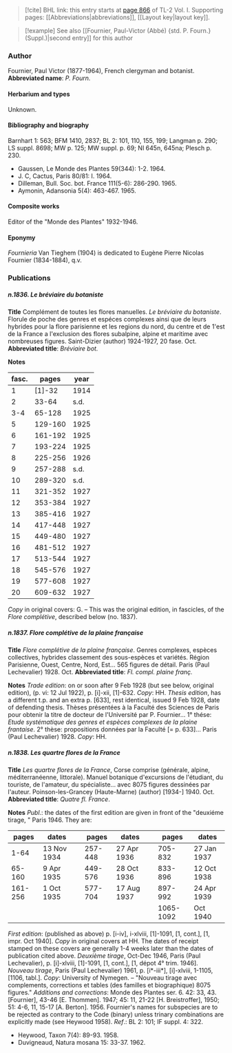 > [!cite] BHL link: this entry starts at [page 866](https://www.biodiversitylibrary.org/page/33120997) of TL-2 Vol. I.
> Supporting pages: [[Abbreviations|abbreviations]], [[Layout key|layout key]].

> [!example] See also [[Fournier, Paul-Victor (Abbé) {std. P. Fourn.} (Suppl.)|second entry]] for this author

### Author

Fournier, Paul Victor (1877-1964), French clergyman and botanist. 
**Abbreviated name**: *P. Fourn.*

#### Herbarium and types

Unknown.

#### Bibliography and biography

Barnhart 1: 563; BFM 1410, 2837; BL 2: 101, 110, 155, 199; Langman p. 290; LS suppl. 8698; MW p. 125; MW suppl. p. 69; NI 645n, 645na; Plesch p. 230.
- Gaussen, Le Monde des Plantes 59(344): 1-2. 1964.
- J. C, Cactus, Paris 80/81: I. 1964.
- Dilleman, Bull. Soc. bot. France 111(5-6): 286-290. 1965.
- Aymonin, Adansonia 5(4): 463-467. 1965.

#### Composite works

Editor of the "Monde des Plantes" 1932-1946.

#### Eponymy

*Fournieria* Van Tieghem (1904) is dedicated to Eugène Pierre Nicolas Fournier (1834-1884), q.v.

### Publications

##### n.1836. Le bréviaire du botaniste

**Title**
Complément de toutes les flores manuelles. *Le bréviaire du botaniste*. Florule de poche des genres et espéces complexes ainsi que de leurs hybrides pour la flore parisienne et les regions du nord, du centre et de 1'est de la France a l'exclusion des flores subalpine, alpine et maritime avec nombreuses figures. Saint-Dizier (author) 1924-1927, 20 fase. Oct.
**Abbreviated title**: *Bréviaire bot.*

**Notes**

|fasc.	|pages	|year	|
|---	|---	|---	|
|1	|\[1\]-32	|1914	|
|2	|33-64	|s.d.	|
|3-4	|65-128	|1925	|
|5	|129-160	|1925	|
|6	|161-192	|1925	|
|7	|193-224	|1925	|
|8	|225-256	|1926	|
|9	|257-288	|s.d.	|
|10	|289-320	|s.d.	|
|11	|321-352	|1927|
|12	|353-384	|1927|
|13	|385-416	|1927|
|14	|417-448	|1927|
|15	|449-480	|1927|
|16	|481-512	|1927|
|17	|513-544	|1927|
|18	|545-576	|1927|
|19	|577-608	|1927|
|20	|609-632	|1927|

*Copy* in original covers: G. – This was the original edition, in fascicles, of the *Flore complétive*, described below (no. 1837).

##### n.1837. Flore complétive de la plaine française

**Title**
*Flore complétive de la plaine française*. Genres complexes, espèces collectives, hybrides classement des sous-espèces et variétés. Région Parisienne, Ouest, Centre, Nord, Est... 565 figures de détail. Paris (Paul Lechevalier) 1928. Oct.
**Abbreviated title**: *Fl. compl. plaine franç.*

**Notes**
*Trade edition*: on or soon after 9 Feb 1928 (but see below, original edition), (p. vi: 12 Jul 1922), p. \[i\]-xii, \[1\]-632. *Copy*: HH.
*Thesis edition*, has a different t.p. and an extra p. \[633\], rest identical, issued 9 Feb 1928, date of defending thesis. Thèses présentées à la Faculté des Sciences de Paris pour obtenir la titre de docteur de l'Université par P. Fournier... 1° thése: *Etude systématique des genres et espèces complexes de la plaine frantaise*. 2° thèse: propositions données par la Faculté \[= p. 633\]... Paris (Paul Lechevalier) 1928. *Copy*: HH.

##### n.1838. Les quartre flores de la France

**Title**
*Les quartre flores de la France*, Corse comprise (générale, alpine, méditerranéenne, littorale). Manuel botanique d'excursions de l'étudiant, du touriste, de l'amateur, du spécialiste... avec 8075 figures dessinées par l'auteur. Poinson-les-Grancey (Haute-Marne) (author) \[1934-\] 1940. Oct.
**Abbreviated title**: *Quatre fl. France*.

**Notes**
*Publ*.: the dates of the first edition are given in front of the "deuxiéme tirage, " Paris 1946. They are:

|pages	|dates	| |pages	|dates	| |pages	|dates|
|---	|---	|---|---	|---	|---|---	|---	|
|1-64	|13 Nov 1934	| |257-448	|27 Apr 1936	| |705-832	|27 Jan 1937|
|65-160	|9 Apr 1935	| |449-576	|28 Oct 1936	| |833-896	|12 Oct 1938|
|161-256	|1 Oct 1935	| |577-704	|17 Aug 1937	| |897-992	|24 Apr 1939|
|	|	| |	|	| |1065-1092	|Oct 1940|

*First edition*: (published as above) p. \[i-iv\], i-xlviii, \[1\]-1091, \[1, cont.\], \[1, impr. Oct 1940\]. *Copy* in original covers at HH. The dates of receipt stamped on these covers are generally 1-4 weeks later than the dates of publication cited above.
*Deuxième tirage*, Oct-Dec 1946, Paris (Paul Lechevalier), p. \[i\]-xlviii, \[1\]-1091, \[1, cont.\], \[1, dépot 4° trim. 1946\].
*Nouveau tirage*, Paris (Paul Lechevalier) 1961, p. \[i\*-iii\*\], \[i\]-xlviii, 1-1105, \[1106, tabl.\]. *Copy*: University of Nymegen. – "Nouveau tirage avec complements, corrections et tables (des familles et biographique) 8075 figures."
*Additions and corrections*: Monde des Plantes ser. 6. 42: 33, 43. \[Fournier\], 43-46 \[E. Thommen\]. 1947; 45: 11, 21-22 \[H. Breistroffer\], 1950; 51: 4-6, 11, 15-17 \[A. Berton\]. 1956.
Fournier's names for subspecies are to be rejected as contrary to the Code (binary) unless trinary combinations are explicitly made (see Heywood 1958).
*Ref*.: BL 2: 101; IF suppl. 4: 322.
- Heywood, Taxon 7(4): 89-93. 1958.
- Duvigneaud, Natura mosana 15: 33-37. 1962.

